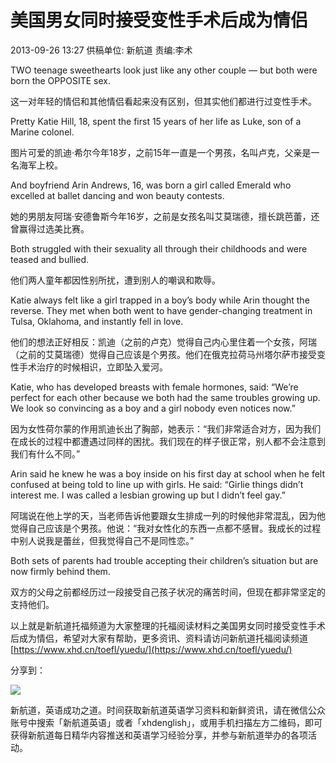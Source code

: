 # 美国男女同时接受变性手术后成为情侣

2013-09-26 13:27 供稿单位: 新航道 责编:李术

TWO teenage sweethearts look just like any other couple — but both were born the OPPOSITE sex.

这一对年轻的情侣和其他情侣看起来没有区别，但其实他们都进行过变性手术。

Pretty Katie Hill, 18, spent the first 15 years of her life as Luke, son of a Marine colonel.

图片可爱的凯迪·希尔今年18岁，之前15年一直是一个男孩，名叫卢克，父亲是一名海军上校。

And boyfriend Arin Andrews, 16, was born a girl called Emerald who excelled at ballet dancing and won beauty contests.

她的男朋友阿瑞·安德鲁斯今年16岁，之前是女孩名叫艾莫瑞德，擅长跳芭蕾，还曾赢得过选美比赛。

Both struggled with their sexuality all through their childhoods and were teased and bullied.

他们两人童年都因性别所扰，遭到别人的嘲讽和欺辱。

Katie always felt like a girl trapped in a boy’s body while Arin thought the reverse. They met when both went to have gender-changing treatment in Tulsa, Oklahoma, and instantly fell in love.

他们的想法正好相反：凯迪（之前的卢克）觉得自己内心里住着一个女孩，阿瑞（之前的艾莫瑞德）觉得自己应该是个男孩。他们在俄克拉荷马州塔尔萨市接受变性手术治疗的时候相识，立即坠入爱河。

Katie, who has developed breasts with female hormones, said: “We’re perfect for each other because we both had the same troubles growing up. We look so convincing as a boy and a girl nobody even notices now.”

因为女性荷尔蒙的作用凯迪长出了胸部，她表示：“我们非常适合对方，因为我们在成长的过程中都遭遇过同样的困扰。我们现在的样子很正常，别人都不会注意到我们有什么不同。”

Arin said he knew he was a boy inside on his first day at school when he felt confused at being told to line up with girls. He said: “Girlie things didn’t interest me. I was called a lesbian growing up but I didn’t feel gay.”

阿瑞说在他上学的天，当老师告诉他要跟女生排成一列的时候他非常混乱，因为他觉得自己应该是个男孩。他说：“我对女性化的东西一点都不感冒。我成长的过程中别人说我是蕾丝，但我觉得自己不是同性恋。”

Both sets of parents had trouble accepting their children’s situation but are now firmly behind them.

双方的父母之前都经历过一段接受自己孩子状况的痛苦时间，但现在都非常坚定的支持他们。

以上就是新航道托福频道为大家整理的托福阅读材料之美国男女同时接受变性手术后成为情侣，希望对大家有帮助，更多资讯、资料请访问新航道托福阅读频道 [https://www.xhd.cn/toefl/yuedu/](https://www.xhd.cn/toefl/yuedu/)

分享到：

![](https://ms6.xhd.cn/r/cms/group/default/2015images/ielts/35.jpg)

新航道，英语成功之道。时间获取新航道英语学习资料和新鲜资讯，请在微信公众账号中搜索「新航道英语」或者「xhdenglish」，或用手机扫描左方二维码，即可获得新航道每日精华内容推送和英语学习经验分享，并参与新航道举办的各项活动。
